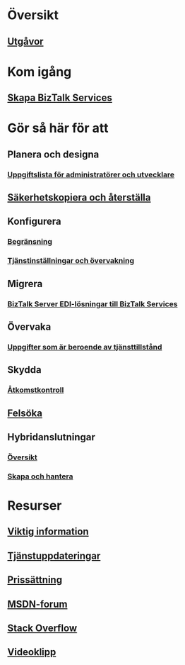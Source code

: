 # Översikt
## [Utgåvor](biztalk-editions-feature-chart.md)

# Kom igång
## [Skapa BizTalk Services](biztalk-provision-services.md)

# Gör så här för att
## Planera och designa
### [Uppgiftslista för administratörer och utvecklare](biztalk-services-administration-and-development-task-list.md)
## [Säkerhetskopiera och återställa](biztalk-backup-restore.md)
## Konfigurera
### [Begränsning](biztalk-throttling-thresholds.md)
### [Tjänstinställningar och övervakning](biztalk-dashboard-monitor-scale-tabs.md)
## Migrera
### [BizTalk Server EDI-lösningar till BizTalk Services](biztalk-migrating-to-edi-guide.md)
## Övervaka
### [Uppgifter som är beroende av tjänsttillstånd](biztalk-service-state-chart.md)
## Skydda
### [Åtkomstkontroll](biztalk-issuer-name-issuer-key.md)
## [Felsöka](biztalk-troubleshoot-using-ops-logs.md)
## Hybridanslutningar
### [Översikt](integration-hybrid-connection-overview.md)
### [Skapa och hantera](integration-hybrid-connection-create-manage.md)

# Resurser
## [Viktig information](biztalk-release-notes.md)
## [Tjänstuppdateringar](https://azure.microsoft.com/updates/?product=biztalk-services)
## [Prissättning](https://azure.microsoft.com/pricing/details/biztalk-services/)
## [MSDN-forum](https://social.msdn.microsoft.com/Forums/en-US/home?forum=azurebiztalksvcs)
## [Stack Overflow](http://stackoverflow.com/questions/tagged/biztalk-services)
## [Videoklipp](https://azure.microsoft.com/documentation/videos/index/?services=biztalk-services)
